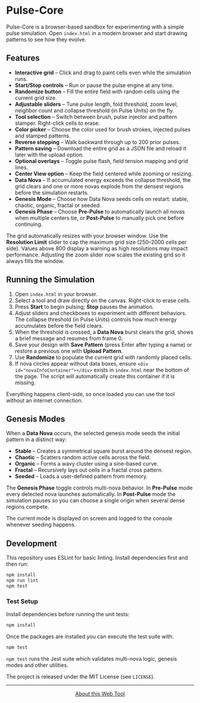 # Pulse-Core

Pulse-Core is a browser-based sandbox for experimenting with a simple pulse simulation. Open `index.html` in a modern browser and start drawing patterns to see how they evolve.

## Features

- **Interactive grid** – Click and drag to paint cells even while the simulation runs.
- **Start/Stop controls** – Run or pause the pulse engine at any time.
- **Randomize button** – Fill the entire field with random cells using the current grid size.
- **Adjustable sliders** – Tune pulse length, fold threshold, zoom level, neighbor count and collapse threshold (in Pulse Units) on the fly.
- **Tool selection** – Switch between brush, pulse injector and pattern stamper. Right-click cells to erase.
- **Color picker** – Choose the color used for brush strokes, injected pulses and stamped patterns.
- **Reverse stepping** – Walk backward through up to 200 prior pulses.
- **Pattern saving** – Download the entire grid as a JSON file and reload it later with the upload option.
- **Optional overlays** – Toggle pulse flash, field tension mapping and grid lines.
- **Center View option** – Keep the field centered while zooming or resizing.
 - **Data Nova** – If accumulated energy exceeds the collapse threshold, the grid
  clears and one or more novas explode from the densest regions before the simulation restarts.
- **Genesis Mode** – Choose how Data Nova seeds cells on restart: stable, chaotic, organic, fractal or seeded.
- **Genesis Phase** – Choose **Pre-Pulse** to automatically launch all novas when multiple centers tie, or **Post-Pulse** to manually pick one before continuing.

The grid automatically resizes with your browser window. Use the **Resolution Limit** slider to cap the maximum grid size (250–2000 cells per side). Values above 800 display a warning as high resolutions may impact performance.
Adjusting the zoom slider now scales the existing grid so it always fills the window.

## Running the Simulation

1. Open `index.html` in your browser.
2. Select a tool and draw directly on the canvas. Right-click to erase cells.
3. Press **Start** to begin pulsing; **Stop** pauses the animation.
4. Adjust sliders and checkboxes to experiment with different behaviors. The collapse threshold (in Pulse Units) controls how much energy accumulates before the field clears.
5. When the threshold is crossed, a **Data Nova** burst clears the grid, shows a brief message and resumes from frame 0.
6. Save your design with **Save Pattern** (press Enter after typing a name) or restore a previous one with **Upload Pattern**.
7. Use **Randomize** to populate the current grid with randomly placed cells.
8. If nova circles appear without data boxes, ensure `<div id="novaInfoContainer"></div>` exists in `index.html` near the bottom of the page. The script will automatically create this container if it is missing.

Everything happens client-side, so once loaded you can use the tool without an internet connection.

## Genesis Modes

When a **Data Nova** occurs, the selected genesis mode seeds the initial pattern in a distinct way:

- **Stable** – Creates a symmetrical square burst around the densest region.
- **Chaotic** – Scatters random active cells across the field.
- **Organic** – Forms a wavy cluster using a sine-based curve.
- **Fractal** – Recursively lays out cells in a fractal cross pattern.
- **Seeded** – Loads a user-defined pattern from memory.

The **Genesis Phase** toggle controls multi-nova behavior. In **Pre-Pulse** mode every detected nova launches automatically. In **Post-Pulse** mode the simulation pauses so you can choose a single origin when several dense regions compete.

The current mode is displayed on screen and logged to the console whenever seeding happens.

## Development

This repository uses ESLint for basic linting. Install dependencies first and then run:

```sh
npm install
npm run lint
npm test
```

### Test Setup

Install dependencies before running the unit tests:

```sh
npm install
```

Once the packages are installed you can execute the test suite with:

```sh
npm test
```

`npm test` runs the Jest suite which validates multi-nova logic, genesis modes and other utilities.

The project is released under the MIT License (see `LICENSE`).

---

<p align="center">
  <a href="ABOUT.md" target="_blank">About this Web Tool</a>
</p>
